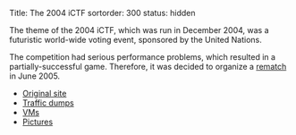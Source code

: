Title: The 2004 iCTF
sortorder: 300
status: hidden

The theme of the 2004 iCTF, which was run in December 2004, was 
a futuristic world-wide voting event, sponsored by the United Nations.

The competition had serious performance problems, which resulted in a
partially-successful game. Therefore, it was decided to organize a
[rematch]({filename}/pages/ictf_2004-2005.md) in June 2005.

* [Original site](/archive/2004/site)
* [Traffic dumps](/archive/2004/dumps)
* [VMs](/archive/2004/vms)
* [Pictures](/archive/2004/pictures)